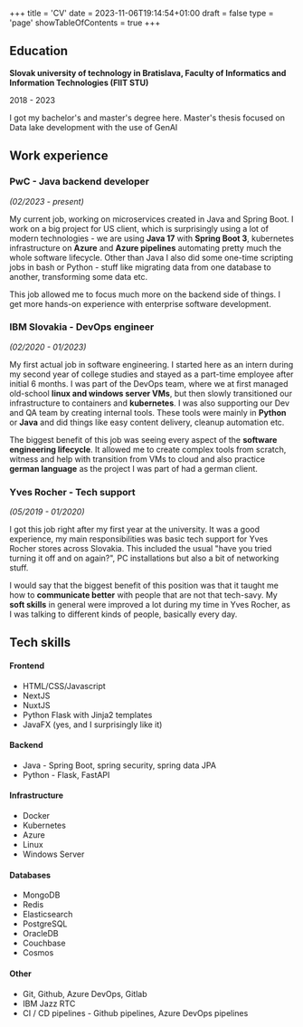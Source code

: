 +++
title = 'CV'
date = 2023-11-06T19:14:54+01:00
draft = false
type = 'page'
showTableOfContents = true
+++

## Education
**Slovak university of technology in Bratislava, Faculty of Informatics and Information Technologies (FIIT STU)**

2018 - 2023

I got my bachelor's and master's degree here. Master's thesis focused on Data lake development with the use of GenAI

## Work experience
### PwC - Java backend developer

*(02/2023 - present)*

My current job, working on microservices created in Java and Spring Boot. I work on a big project for US client, which is surprisingly using a lot of modern technologies - we are using **Java 17** with **Spring Boot 3**, kubernetes infrastructure on **Azure** and **Azure pipelines** automating pretty much the whole software lifecycle. Other than Java I also did some one-time scripting jobs in bash or Python - stuff like migrating data from one database to another, transforming some data etc.

This job allowed me to focus much more on the backend side of things. I get more hands-on experience with enterprise software development.

### IBM Slovakia - DevOps engineer

*(02/2020 - 01/2023)*

My first actual job in software engineering. I started here as an intern during my second year of college studies and stayed as a part-time employee after initial 6 months. I was part of the DevOps team, where we at first managed old-school **linux and windows server VMs**, but then slowly transitioned our infrastructure to containers and **kubernetes**. I was also supporting our Dev and QA team by creating internal tools. These tools were mainly in **Python** or **Java** and did things like easy content delivery, cleanup automation etc.

The biggest benefit of this job was seeing every aspect of the **software engineering lifecycle**. It allowed me to create complex tools from scratch, witness and help with transition from VMs to cloud and also practice **german language** as the project I was part of had a german client.

### Yves Rocher - Tech support

*(05/2019 - 01/2020)*

I got this job right after my first year at the university. It was a good experience, my main responsibilities was basic tech support for Yves Rocher stores across Slovakia. This included the usual "have you tried turning it off and on again?", PC installations but also a bit of networking stuff.

I would say that the biggest benefit of this position was that it taught me how to **communicate better** with people that are not that tech-savy. My **soft skills** in general were improved a lot during my time in Yves Rocher, as I was talking to different kinds of people, basically every day.


## Tech skills

#### Frontend
* HTML/CSS/Javascript
* NextJS
* NuxtJS
* Python Flask with Jinja2 templates
* JavaFX (yes, and I surprisingly like it)


#### Backend
* Java - Spring Boot, spring security, spring data JPA
* Python - Flask, FastAPI

#### Infrastructure
* Docker
* Kubernetes
* Azure
* Linux
* Windows Server

#### Databases
* MongoDB
* Redis
* Elasticsearch
* PostgreSQL
* OracleDB
* Couchbase
* Cosmos

#### Other
* Git, Github, Azure DevOps, Gitlab
* IBM Jazz RTC
* CI / CD pipelines - Github pipelines, Azure DevOps pipelines

